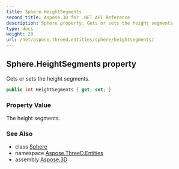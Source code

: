 ```yaml
---
title: Sphere.HeightSegments
second_title: Aspose.3D for .NET API Reference
description: Sphere property. Gets or sets the height segments
type: docs
weight: 20
url: /net/aspose.threed.entities/sphere/heightsegments/
---
```

## Sphere.HeightSegments property

Gets or sets the height segments.

```csharp
public int HeightSegments { get; set; }
```

### Property Value

The height segments.

### See Also

* class [Sphere](../)
* namespace [Aspose.ThreeD.Entities](../../sphere/)
* assembly [Aspose.3D](../../../)


